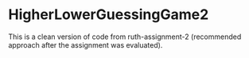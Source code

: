 # HigherLowerGuessingGame2
This is a clean version of code from ruth-assignment-2 (recommended approach after the assignment was evaluated).

